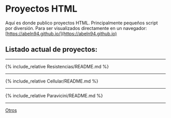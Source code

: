# Proyectos HTML

Aquí es donde publico proyectos HTML. Principalmente pequeños script por diversión. Para ser visualizados directamente en un navegador: [https://abeln94.github.io/](https://abeln94.github.io)

## Listado actual de proyectos:

--------------------------------------------------

{% include_relative Resistencias/README.md %}

--------------------------------------------------

{% include_relative Cellular/README.md %}


--------------------------------------------------

{% include_relative Paravicini/README.md %}

--------------------------------------------------

[Otros](https://trianguloy.github.io/githubPages/)